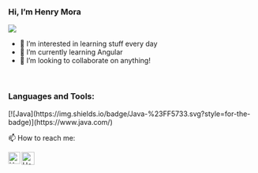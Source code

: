 ### Hi, I’m Henry Mora

<img src="https://github.com/TheDudeThatCode/TheDudeThatCode/blob/master/Assets/gandalf_parrot.gif"/>

- 🔭 I’m interested in learning stuff every day
- 🌱 I’m currently learning Angular
- 👯 I’m looking to collaborate on anything!

<br/>

<h3 align="left">Languages and Tools:</h3>
[![Java](https://img.shields.io/badge/Java-%23FF5733.svg?style=for-the-badge)](https://www.java.com/)


📫 How to reach me:


  <a href="https://www.linkedin.com/in/henrymora">
    <img align="left" alt="Henry Mora | Linkedin" width="24px" src="https://github.com/TheDudeThatCode/TheDudeThatCode/blob/master/Assets/Linkedin.svg" />
  </a>
  <a href="mailto:ggblitz2530@gmail">
    <img align="left" alt="Henry Mora | Gmail" width="26px" src="https://github.com/TheDudeThatCode/TheDudeThatCode/blob/master/Assets/Gmail.svg" />
  </a>
